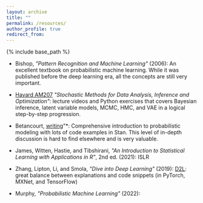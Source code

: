```yaml
---
layout: archive
title: ""
permalink: /resources/
author_profile: true
redirect_from:
---
```


{% include base_path %}



* Bishop, *"Pattern Recognition and Machine Learning"* (2006): An excellent textbook on probabilistic machine learning. While it was published before the deep learning era, all the concepts are still very important.
* [Havard AM207](https://onefishy.github.io/am207/) *"Stochastic Methods for Data Analysis, Inference and Optimization"*: lecture videos and Python exercises that covers Bayesian inference, latent variable models, MCMC, HMC, and VAE in a logical step-by-step progression.
* Betancourt, [writing](https://betanalpha.github.io/writing/)"*: Comprehensive introduction to probabilistic modeling with lots of code examples in Stan. This level of in-depth discussion is hard to find elsewhere and is very valuable. 

* James, Witten, Hastie, and Tibshirani, *"An Introduction to Statistical Learning with Applications in R"*, 2nd ed. (2021): ISLR
* Zhang, Lipton, Li, and Smola, *"Dive into Deep Learning"* (2019): [D2L](https://d2l.ai/index.html#): great balance between explanations and code snippets (in PyTorch, MXNet, and TensorFlow)
* Murphy, *"Probabilistic Machine Learning"* (2022):